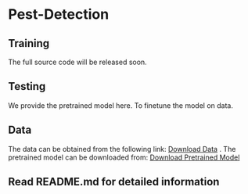 # Pest-Detection
## Training  
The full source code will be released soon.  

## Testing  
We provide the pretrained model here. To finetune the model on data.  

## Data  
The data can be obtained from the following link: [Download Data](https://pan.baidu.com/s/1U_Dp1jsBM3X6YATUAKB9ig) . The pretrained model can be downloaded from: [Download Pretrained Model](https://pan.baidu.com/s/1Auxg3j8HEicGCUCM1noTrg)


## Read README.md for detailed information
